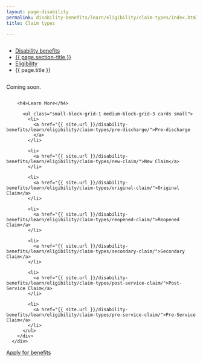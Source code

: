 ```yaml
---
layout: page-disability
permalink: disability-benefits/learn/eligibility/claim-types/index.html
title: Claim types

---
```


<div class="splash" markdown="0">
<div class="row" markdown="0">
<div class="small-12 columns" markdown="0">

<ul class="breadcrumbs" role="menubar" aria-label="Primary">
<li class="parent"><a href="{{ site.url }}/disability-benefits/">Disability benefits</a></li>
<li class="parent"><a href="{{ site.url }}/disability-benefits/learn/">{{ page.section-title }}</a></li>
<li class="parent"><a href="{{ site.url }}/disability-benefits/learn/eligibility">Eligibility</a></li>
<li class="active">{{ page.title }}</li>
</ul>

</div>
</div>
</div>

<div class="main" role="main" markdown="0">
<div class="section one" markdown="0">
<div class="primary" markdown="0">
<div class="row" markdown="0">
<div class="small-12 columns" markdown="1">

Coming soon.

</div>
</div>
</div>

<div class="navigation">
  <div class="row">
    <div class="small-12 columns">

        <h4>Learn More</h4>

          <ul class="small-block-grid-1 medium-block-grid-3 cards small">
            <li>
              <a href="{{ site.url }}/disability-benefits/learn/eligibility/claim-types/pre-discharge/">Pre-discharge
              </a>
            </li>

            <li>
              <a href="{{ site.url }}/disability-benefits/learn/eligibility/claim-types/new-claim/">New Claim</a>
            </li>

            <li>
              <a href="{{ site.url }}/disability-benefits/learn/eligibility/claim-types/original-claim/">Original Claim</a>
            </li>

            <li>
              <a href="{{ site.url }}/disability-benefits/learn/eligibility/claim-types/reopened-claim/">Reopened Claim</a>
            </li>

            <li>
              <a href="{{ site.url }}/disability-benefits/learn/eligibility/claim-types/secondary-claim/">Secondary Claim</a>
            </li>

            <li>
              <a href="{{ site.url }}/disability-benefits/learn/eligibility/claim-types/post-service-claim/">Post-Service Claim</a>
            </li>

            <li>
              <a href="{{ site.url }}/disability-benefits/learn/eligibility/claim-types/pre-service-claim/">Pre-Service Claim</a>
            </li>
          </ul>
        </div>
      </div>
</div>




<div class="section two" markdown="0">
<div class="action" markdown="0">
<div class="row" markdown="0">
<div class="small-12 medium-10 medium-centered columns" markdown="0">
<a class="button start" href="#">Apply for benefits</a>
</div>
</div>
</div>
</div>

</div>

</div>
